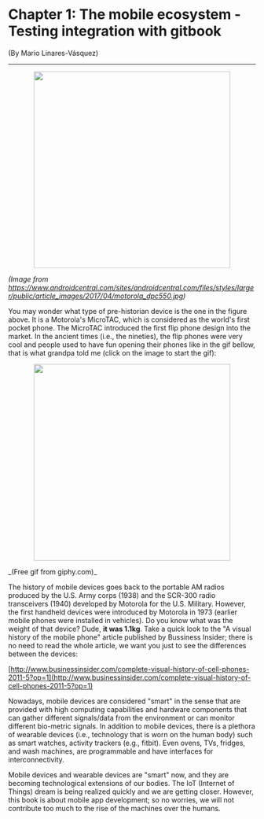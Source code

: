 # Chapter 1: The mobile ecosystem - Testing integration with gitbook


\(By Mario Linares-Vásquez\)

---

<p align="center">
<img width="400" src="https://www.androidcentral.com/sites/androidcentral.com/files/styles/larger/public/article_images/2017/04/motorola_dpc550.jpg"/>
</p>

_(Image from https://www.androidcentral.com/sites/androidcentral.com/files/styles/larger/public/article_images/2017/04/motorola_dpc550.jpg)_


You may wonder what type of pre-historian device is the one in the  figure above. It is a Motorola's MicroTAC, which is considered as the world's first pocket phone. The MicroTAC introduced the first flip phone design into the market. In the ancient times (i.e., the nineties), the flip phones were very cool and people used to have fun opening their phones like in the gif bellow, that is what grandpa told me (click on the image to start the gif):

<p>
<p align="center">
<img width="400" src="https://media.giphy.com/media/e27Tja7A7A7GE/giphy.gif">
</p>
_(Free gif from giphy.com)_

The history of mobile devices goes back to the portable AM radios produced by the U.S. Army corps (1938) and the SCR-300 radio transceivers (1940) developed by Motorola for the U.S. Military. However, the first handheld devices were introduced by Motorola in 1973 (earlier mobile phones were installed in vehicles). Do you know what was the weight of that device? Dude, **it was 1.1kg**.
Take a quick look to the "A visual history of the mobile phone" article published by Bussiness Insider; there is no need to read the whole article, we want you just to see the differences between the devices:

[http://www.businessinsider.com/complete-visual-history-of-cell-phones-2011-5?op=1](http://www.businessinsider.com/complete-visual-history-of-cell-phones-2011-5?op=1)

Nowadays, mobile devices are considered "smart" in the sense that are provided with high computing capabilities and hardware components that can gather different signals/data from the environment or can monitor different bio-metric signals. In addition to mobile devices, there is a plethora of wearable devices (i.e., technology that is worn on the human body) such as smart watches, activity trackers (e.g., fitbit). Even ovens, TVs, fridges, and wash machines, are programmable and have interfaces for interconnectivity.

Mobile devices and wearable devices are "smart" now, and they are becoming technological extensions of our bodies. The IoT (Internet of Things) dream is being realized quickly and we are getting closer. However, this book is about mobile app development; so no worries, we will not contribute too much to the rise of the machines over the humans.
